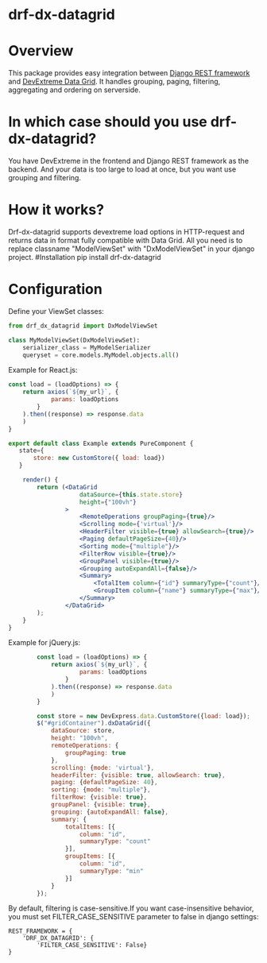 # drf-dx-datagrid
# Overview
This package provides easy integration between [Django REST framework](https://www.django-rest-framework.org) and [DevExtreme Data Grid](https://js.devexpress.com/Demos/WidgetsGallery/Demo/DataGrid/Overview/jQuery/Light/).
It handles grouping, paging, filtering, aggregating and ordering on serverside.
# In which case should you use drf-dx-datagrid?
You have DevExtreme in the frontend and Django REST framework as the backend. And your data is too large to load at once, but you want use grouping and filtering.
# How it works?
Drf-dx-datagrid supports devextreme load options in HTTP-request and returns data in format fully compatible with Data Grid. 
All you need is to replace classname "ModelViewSet" with "DxModelViewSet" in your django project.
#Installation
pip install drf-dx-datagrid
# Configuration
Define your ViewSet classes:
```python
from drf_dx_datagrid import DxModelViewSet

class MyModelViewSet(DxModelViewSet):
    serializer_class = MyModelSerializer
    queryset = core.models.MyModel.objects.all()
```
Example for React.js:
```jsx
const load = (loadOptions) => {
    return axios(`${my_url}`, {
            params: loadOptions
        }
    ).then((response) => response.data
    )
}

export default class Example extends PureComponent {
   state={
       store: new CustomStore({ load: load})
   }

    render() {
        return (<DataGrid
                    dataSource={this.state.store}
                    height={"100vh"}
                >
                    <RemoteOperations groupPaging={true}/>
                    <Scrolling mode={'virtual'}/>
                    <HeaderFilter visible={true} allowSearch={true}/>
                    <Paging defaultPageSize={40}/>
                    <Sorting mode={"multiple"}/>
                    <FilterRow visible={true}/>
                    <GroupPanel visible={true}/>
                    <Grouping autoExpandAll={false}/>
                    <Summary>
                        <TotalItem column={"id"} summaryType={"count"}/>
                        <GroupItem column={"name"} summaryType={"max"}/>
                    </Summary>
                </DataGrid>
        );
    }
}
``` 
Example for jQuery.js:
```js
        const load = (loadOptions) => {
            return axios(`${my_url}`, {
                    params: loadOptions
                }
            ).then((response) => response.data
            )
        }

        const store = new DevExpress.data.CustomStore({load: load});
        $("#gridContainer").dxDataGrid({
            dataSource: store,
            height: "100vh",
            remoteOperations: {
                groupPaging: true
            },
            scrolling: {mode: 'virtual'},
            headerFilter: {visible: true, allowSearch: true},
            paging: {defaultPageSize: 40},
            sorting: {mode: "multiple"},
            filterRow: {visible: true},
            groupPanel: {visible: true},
            grouping: {autoExpandAll: false},
            summary: {
                totalItems: [{
                    column: "id",
                    summaryType: "count"
                }],
                groupItems: [{
                    column: "id",
                    summaryType: "min"
                }]
            }
        });
```   
By default, filtering is case-sensitive.If you want case-insensitive behavior, you must set FILTER_CASE_SENSITIVE parameter to false in django settings:
```
REST_FRAMEWORK = {
    'DRF_DX_DATAGRID': {
        'FILTER_CASE_SENSITIVE': False}
}
```